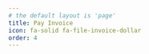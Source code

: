 ```yaml
---
# the default layout is 'page'
title: Pay Invoice
icon: fa-solid fa-file-invoice-dollar
order: 4
---
```

